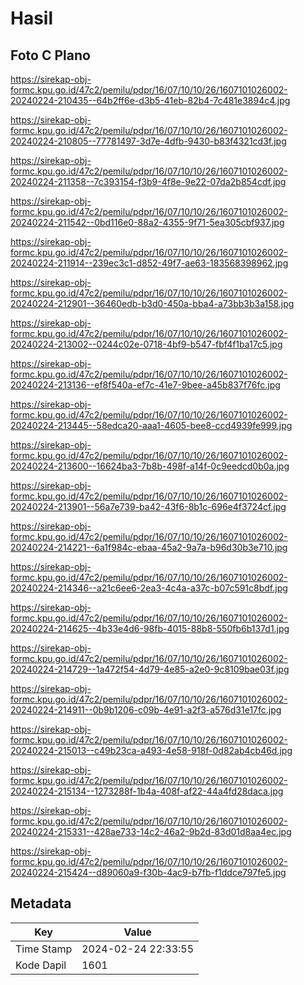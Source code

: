 # Hasil

## Foto C Plano

https://sirekap-obj-formc.kpu.go.id/47c2/pemilu/pdpr/16/07/10/10/26/1607101026002-20240224-210435--64b2ff6e-d3b5-41eb-82b4-7c481e3894c4.jpg

https://sirekap-obj-formc.kpu.go.id/47c2/pemilu/pdpr/16/07/10/10/26/1607101026002-20240224-210805--77781497-3d7e-4dfb-9430-b83f4321cd3f.jpg

https://sirekap-obj-formc.kpu.go.id/47c2/pemilu/pdpr/16/07/10/10/26/1607101026002-20240224-211358--7c393154-f3b9-4f8e-9e22-07da2b854cdf.jpg

https://sirekap-obj-formc.kpu.go.id/47c2/pemilu/pdpr/16/07/10/10/26/1607101026002-20240224-211542--0bd116e0-88a2-4355-9f71-5ea305cbf937.jpg

https://sirekap-obj-formc.kpu.go.id/47c2/pemilu/pdpr/16/07/10/10/26/1607101026002-20240224-211914--239ec3c1-d852-49f7-ae63-183568398962.jpg

https://sirekap-obj-formc.kpu.go.id/47c2/pemilu/pdpr/16/07/10/10/26/1607101026002-20240224-212901--36460edb-b3d0-450a-bba4-a73bb3b3a158.jpg

https://sirekap-obj-formc.kpu.go.id/47c2/pemilu/pdpr/16/07/10/10/26/1607101026002-20240224-213002--0244c02e-0718-4bf9-b547-fbf4f1ba17c5.jpg

https://sirekap-obj-formc.kpu.go.id/47c2/pemilu/pdpr/16/07/10/10/26/1607101026002-20240224-213136--ef8f540a-ef7c-41e7-9bee-a45b837f76fc.jpg

https://sirekap-obj-formc.kpu.go.id/47c2/pemilu/pdpr/16/07/10/10/26/1607101026002-20240224-213445--58edca20-aaa1-4605-bee8-ccd4939fe999.jpg

https://sirekap-obj-formc.kpu.go.id/47c2/pemilu/pdpr/16/07/10/10/26/1607101026002-20240224-213600--16624ba3-7b8b-498f-a14f-0c9eedcd0b0a.jpg

https://sirekap-obj-formc.kpu.go.id/47c2/pemilu/pdpr/16/07/10/10/26/1607101026002-20240224-213901--56a7e739-ba42-43f6-8b1c-696e4f3724cf.jpg

https://sirekap-obj-formc.kpu.go.id/47c2/pemilu/pdpr/16/07/10/10/26/1607101026002-20240224-214221--6a1f984c-ebaa-45a2-9a7a-b96d30b3e710.jpg

https://sirekap-obj-formc.kpu.go.id/47c2/pemilu/pdpr/16/07/10/10/26/1607101026002-20240224-214346--a21c6ee6-2ea3-4c4a-a37c-b07c591c8bdf.jpg

https://sirekap-obj-formc.kpu.go.id/47c2/pemilu/pdpr/16/07/10/10/26/1607101026002-20240224-214625--4b33e4d6-98fb-4015-88b8-550fb6b137d1.jpg

https://sirekap-obj-formc.kpu.go.id/47c2/pemilu/pdpr/16/07/10/10/26/1607101026002-20240224-214729--1a472f54-4d79-4e85-a2e0-9c8109bae03f.jpg

https://sirekap-obj-formc.kpu.go.id/47c2/pemilu/pdpr/16/07/10/10/26/1607101026002-20240224-214911--0b9b1206-c09b-4e91-a2f3-a576d31e17fc.jpg

https://sirekap-obj-formc.kpu.go.id/47c2/pemilu/pdpr/16/07/10/10/26/1607101026002-20240224-215013--c49b23ca-a493-4e58-918f-0d82ab4cb46d.jpg

https://sirekap-obj-formc.kpu.go.id/47c2/pemilu/pdpr/16/07/10/10/26/1607101026002-20240224-215134--1273288f-1b4a-408f-af22-44a4fd28daca.jpg

https://sirekap-obj-formc.kpu.go.id/47c2/pemilu/pdpr/16/07/10/10/26/1607101026002-20240224-215331--428ae733-14c2-46a2-9b2d-83d01d8aa4ec.jpg

https://sirekap-obj-formc.kpu.go.id/47c2/pemilu/pdpr/16/07/10/10/26/1607101026002-20240224-215424--d89060a9-f30b-4ac9-b7fb-f1ddce797fe5.jpg


## Metadata

| Key        | Value               |
| ---------- | ------------------- |
| Time Stamp | 2024-02-24 22:33:55 |
| Kode Dapil | 1601                |




